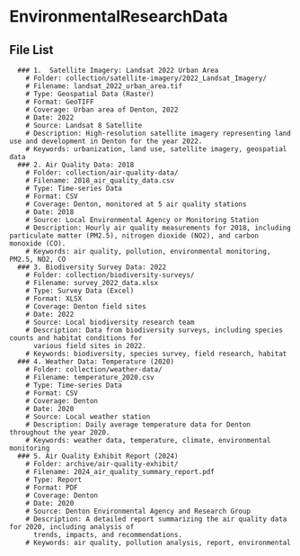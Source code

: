  # EnvironmentalResearchData

   ## File List
      ### 1.  Satellite Imagery: Landsat 2022 Urban Area
        # Folder: collection/satellite-imagery/2022_Landsat_Imagery/
        # Filename: landsat_2022_urban_area.tif
        # Type: Geospatial Data (Raster)
        # Format: GeoTIFF
        # Coverage: Urban area of Denton, 2022
        # Date: 2022
        # Source: Landsat 8 Satellite
        # Description: High-resolution satellite imagery representing land use and development in Denton for the year 2022.
        # Keywords: urbanization, land use, satellite imagery, geospatial data
      ### 2. Air Quality Data: 2018
        # Folder: collection/air-quality-data/
        # Filename: 2018_air_quality_data.csv
        # Type: Time-series Data
        # Format: CSV
        # Coverage: Denton, monitored at 5 air quality stations
        # Date: 2018
        # Source: Local Environmental Agency or Monitoring Station
        # Description: Hourly air quality measurements for 2018, including particulate matter (PM2.5), nitrogen dioxide (NO2), and carbon monoxide (CO).
        # Keywords: air quality, pollution, environmental monitoring, PM2.5, NO2, CO  
      ### 3. Biodiversity Survey Data: 2022
        # Folder: collection/biodiversity-surveys/
        # Filename: survey_2022_data.xlsx
        # Type: Survey Data (Excel)
        # Format: XLSX
        # Coverage: Denton field sites
        # Date: 2022
        # Source: Local biodiversity research team
        # Description: Data from biodiversity surveys, including species counts and habitat conditions for 
          various field sites in 2022.
        # Keywords: biodiversity, species survey, field research, habitat
      ### 4. Weather Data: Temperature (2020)
        # Folder: collection/weather-data/
        # Filename: temperature_2020.csv
        # Type: Time-series Data
        # Format: CSV
        # Coverage: Denton
        # Date: 2020
        # Source: Local weather station
        # Description: Daily average temperature data for Denton throughout the year 2020.
        # Keywords: weather data, temperature, climate, environmental monitoring
      ### 5. Air Quality Exhibit Report (2024)
        # Folder: archive/air-quality-exhibit/
        # Filename: 2024_air_quality_summary_report.pdf
        # Type: Report
        # Format: PDF
        # Coverage: Denton
        # Date: 2020
        # Source: Denton Environmental Agency and Research Group
        # Description: A detailed report summarizing the air quality data for 2020, including analysis of 
          trends, impacts, and recommendations.
        # Keywords: air quality, pollution analysis, report, environmental 
